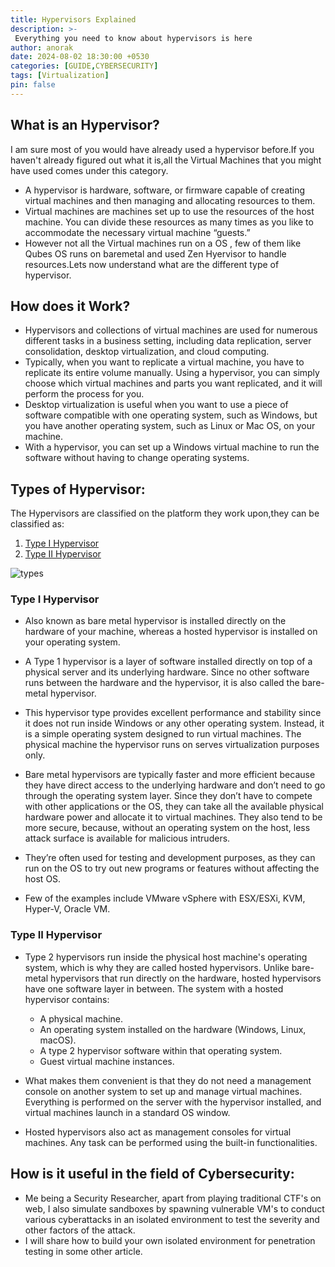 ```yaml
---
title: Hypervisors Explained
description: >-
 Everything you need to know about hypervisors is here
author: anorak
date: 2024-08-02 18:30:00 +0530
categories: [GUIDE,CYBERSECURITY]
tags: [Virtualization]
pin: false
---
```


## What is an Hypervisor?
I am sure most of you would have already used a hypervisor before.If you haven't already figured out what it is,all the Virtual Machines that you might have used comes under this category.

- A hypervisor is hardware, software, or firmware capable of creating virtual machines and then managing and allocating resources to them.
- Virtual machines are machines set up to use the resources of the host machine. You can divide these resources as many times as you like to accommodate the necessary virtual machine “guests.”
- However not all the Virtual machines run on a OS , few of them like Qubes OS runs on baremetal and used Zen Hyervisor to handle resources.Lets now understand what are the different type of hypervisor.

 
## How does it Work?

- Hypervisors and collections of virtual machines are used for numerous different tasks in a business setting, including data replication, server consolidation, desktop virtualization, and cloud computing.
- Typically, when you want to replicate a virtual machine, you have to replicate its entire volume manually. Using a hypervisor, you can simply choose which virtual machines and parts you want replicated, and it will perform the process for you.
- Desktop virtualization is useful when you want to use a piece of software compatible with one operating system, such as Windows, but you have another operating system, such as Linux or Mac OS, on your machine.
- With a hypervisor, you can set up a Windows virtual machine to run the software without having to change operating systems.

## Types of Hypervisor:
The Hypervisors are classified on the platform they work upon,they can be classified as:
1. [Type I Hypervisor](#type-i-hypervisor)
2. [Type II Hypervisor](#type-ii-hypervisor)

![types](/assets/img/202408/hypervisor1.png)

### Type I Hypervisor

- Also known as bare metal hypervisor is installed directly on the hardware of your machine, whereas a hosted hypervisor is installed on your operating system.
- A Type 1 hypervisor is a layer of software installed directly on top of a physical server and its underlying hardware. Since no other software runs between the hardware and the hypervisor, it is also called the bare-metal hypervisor.

- This hypervisor type provides excellent performance and stability since it does not run inside Windows or any other operating system. Instead, it is a simple operating system designed to run virtual machines. The physical machine the hypervisor runs on serves virtualization purposes only. 
- Bare metal hypervisors are typically faster and more efficient because they have direct access to the underlying hardware and don’t need to go through the operating system layer. Since they don’t have to compete with other applications or the OS, they can take all the available physical hardware power and allocate it to virtual machines. They also tend to be more secure, because, without an operating system on the host, less attack surface is available for malicious intruders.
- They’re often used for testing and development purposes, as they can run on the OS to try out new programs or features without affecting the host OS.
- Few of the examples include VMware vSphere with ESX/ESXi, KVM, Hyper-V, Oracle VM.


### Type II Hypervisor

- Type 2 hypervisors run inside the physical host machine's operating system, which is why they are called hosted hypervisors. Unlike bare-metal hypervisors that run directly on the hardware, hosted hypervisors have one software layer in between. The system with a hosted hypervisor contains:

    - A physical machine.
    - An operating system installed on the hardware (Windows, Linux, macOS).
    - A type 2 hypervisor software within that operating system.
    - Guest virtual machine instances.
- What makes them convenient is that they do not need a management console on another system to set up and manage virtual machines. Everything is performed on the server with the hypervisor installed, and virtual machines launch in a standard OS window.

- Hosted hypervisors also act as management consoles for virtual machines. Any task can be performed using the built-in functionalities.

## How is it useful in the field of Cybersecurity:

- Me being a Security Researcher, apart from playing traditional CTF's on web, I also simulate sandboxes by spawning vulnerable VM's to conduct various cyberattacks in an isolated environment to test the severity and other factors of the attack.
- I will share how to build your own isolated environment for penetration testing in some other article.































